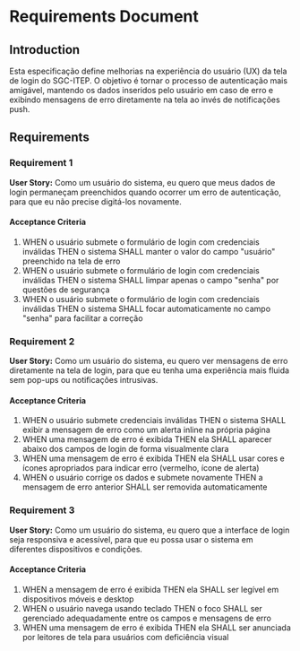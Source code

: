 # Requirements Document

## Introduction

Esta especificação define melhorias na experiência do usuário (UX) da tela de login do SGC-ITEP. O objetivo é tornar o processo de autenticação mais amigável, mantendo os dados inseridos pelo usuário em caso de erro e exibindo mensagens de erro diretamente na tela ao invés de notificações push.

## Requirements

### Requirement 1

**User Story:** Como um usuário do sistema, eu quero que meus dados de login permaneçam preenchidos quando ocorrer um erro de autenticação, para que eu não precise digitá-los novamente.

#### Acceptance Criteria

1. WHEN o usuário submete o formulário de login com credenciais inválidas THEN o sistema SHALL manter o valor do campo "usuário" preenchido na tela de erro
2. WHEN o usuário submete o formulário de login com credenciais inválidas THEN o sistema SHALL limpar apenas o campo "senha" por questões de segurança
3. WHEN o usuário submete o formulário de login com credenciais inválidas THEN o sistema SHALL focar automaticamente no campo "senha" para facilitar a correção

### Requirement 2

**User Story:** Como um usuário do sistema, eu quero ver mensagens de erro diretamente na tela de login, para que eu tenha uma experiência mais fluida sem pop-ups ou notificações intrusivas.

#### Acceptance Criteria

1. WHEN o usuário submete credenciais inválidas THEN o sistema SHALL exibir a mensagem de erro como um alerta inline na própria página
2. WHEN uma mensagem de erro é exibida THEN ela SHALL aparecer abaixo dos campos de login de forma visualmente clara
3. WHEN uma mensagem de erro é exibida THEN ela SHALL usar cores e ícones apropriados para indicar erro (vermelho, ícone de alerta)
4. WHEN o usuário corrige os dados e submete novamente THEN a mensagem de erro anterior SHALL ser removida automaticamente

### Requirement 3

**User Story:** Como um usuário do sistema, eu quero que a interface de login seja responsiva e acessível, para que eu possa usar o sistema em diferentes dispositivos e condições.

#### Acceptance Criteria

1. WHEN a mensagem de erro é exibida THEN ela SHALL ser legível em dispositivos móveis e desktop
2. WHEN o usuário navega usando teclado THEN o foco SHALL ser gerenciado adequadamente entre os campos e mensagens de erro
3. WHEN uma mensagem de erro é exibida THEN ela SHALL ser anunciada por leitores de tela para usuários com deficiência visual